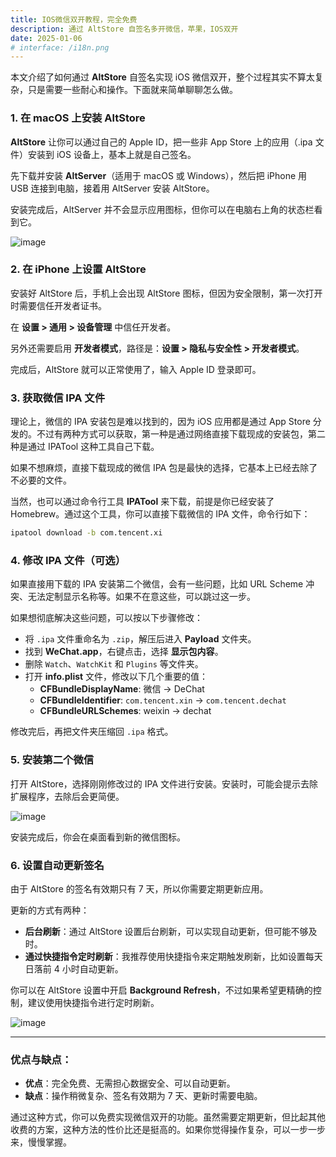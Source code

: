 ```yaml
---
title: IOS微信双开教程，完全免费
description: 通过 AltStore 自签名多开微信，苹果，IOS双开
date: 2025-01-06
# interface: /i18n.png
---
```


本文介绍了如何通过 **AltStore** 自签名实现 iOS 微信双开，整个过程其实不算太复杂，只是需要一些耐心和操作。下面就来简单聊聊怎么做。

### 1. **在 macOS 上安装 AltStore**

**AltStore** 让你可以通过自己的 Apple ID，把一些非 App Store 上的应用（.ipa 文件）安装到 iOS 设备上，基本上就是自己签名。

先下载并安装 **AltServer**（适用于 macOS 或 Windows），然后把 iPhone 用 USB 连接到电脑，接着用 AltServer 安装 AltStore。

安装完成后，AltServer 并不会显示应用图标，但你可以在电脑右上角的状态栏看到它。

![image](https://pic2.zhimg.com/v2-3fdadcd1ce3325fff802f61ae6b8ae15_r.jpg)

### 2. **在 iPhone 上设置 AltStore**

安装好 AltStore 后，手机上会出现 AltStore 图标，但因为安全限制，第一次打开时需要信任开发者证书。

在 **设置 > 通用 > 设备管理** 中信任开发者。

另外还需要启用 **开发者模式**，路径是：**设置 > 隐私与安全性 > 开发者模式**。

完成后，AltStore 就可以正常使用了，输入 Apple ID 登录即可。

### 3. **获取微信 IPA 文件**

理论上，微信的 IPA 安装包是难以找到的，因为 iOS 应用都是通过 App Store 分发的。不过有两种方式可以获取，第一种是通过网络直接下载现成的安装包，第二种是通过 IPATool 这种工具自己下载。

如果不想麻烦，直接下载现成的微信 IPA 包是最快的选择，它基本上已经去除了不必要的文件。

当然，也可以通过命令行工具 **IPATool** 来下载，前提是你已经安装了 Homebrew。通过这个工具，你可以直接下载微信的 IPA 文件，命令行如下：

```bash
ipatool download -b com.tencent.xi

```

### 4. **修改 IPA 文件（可选）**

如果直接用下载的 IPA 安装第二个微信，会有一些问题，比如 URL Scheme 冲突、无法定制显示名称等。如果不在意这些，可以跳过这一步。

如果想彻底解决这些问题，可以按以下步骤修改：

- 将 `.ipa` 文件重命名为 `.zip`，解压后进入 **Payload** 文件夹。
- 找到 **WeChat.app**，右键点击，选择 **显示包内容**。
- 删除 `Watch`、`WatchKit` 和 `Plugins` 等文件夹。
- 打开 **info.plist** 文件，修改以下几个重要的值：
    - **CFBundleDisplayName**: 微信 → DeChat
    - **CFBundleIdentifier**: `com.tencent.xin` → `com.tencent.dechat`
    - **CFBundleURLSchemes**: weixin → dechat

修改完后，再把文件夹压缩回 `.ipa` 格式。

### 5. **安装第二个微信**

打开 AltStore，选择刚刚修改过的 IPA 文件进行安装。安装时，可能会提示去除扩展程序，去除后会更简便。

![image](https://pic1.zhimg.com/v2-6e55256ff0254c4422e7901704d412f4_r.jpg)

安装完成后，你会在桌面看到新的微信图标。

### 6. **设置自动更新签名**

由于 AltStore 的签名有效期只有 7 天，所以你需要定期更新应用。

更新的方式有两种：

- **后台刷新**：通过 AltStore 设置后台刷新，可以实现自动更新，但可能不够及时。
- **通过快捷指令定时刷新**：我推荐使用快捷指令来定期触发刷新，比如设置每天日落前 4 小时自动更新。

你可以在 AltStore 设置中开启 **Background Refresh**，不过如果希望更精确的控制，建议使用快捷指令进行定时刷新。

![image](https://pic2.zhimg.com/v2-fbe770e4f5a1e26e700c94cfe6388901_r.jpg)

---

### 优点与缺点：

- **优点**：完全免费、无需担心数据安全、可以自动更新。
- **缺点**：操作稍微复杂、签名有效期为 7 天、更新时需要电脑。

通过这种方式，你可以免费实现微信双开的功能。虽然需要定期更新，但比起其他收费的方案，这种方法的性价比还是挺高的。如果你觉得操作复杂，可以一步一步来，慢慢掌握。